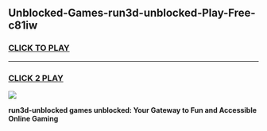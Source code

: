 
## Unblocked-Games-run3d-unblocked-Play-Free-c81iw
<h3>
<a href="https://premium76.site?title=run3d-unblocked&ref=20M">CLICK TO PLAY</a></h3>
<hr>

<h3>
<a href="https://premium76.site?title=run3d-unblocked&ref=20M">CLICK 2 PLAY</a>
  
</h3>

<a href="https://premium76.site?title=run3d-unblocked&ref=19M"><img src="https://clearcache.store/games.png"></a>


**run3d-unblocked games unblocked: Your Gateway to Fun and Accessible Online Gaming**
